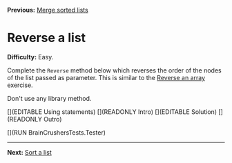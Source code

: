 ﻿**Previous:** [Merge sorted lists](lists-merge)

# Reverse a list

**Difficulty:** Easy.

Complete the `Reverse` method below which reverses the order of the nodes of the list passed as parameter. This is similar to the [Reverse an array](arrays-reverse) exercise.

Don't use any library method.

[](EDITABLE Using statements)
[](READONLY Intro)
[](EDITABLE Solution)
[](READONLY Outro)

[](RUN BrainCrushersTests.Tester)

---

**Next:** [Sort a list](lists-sort)